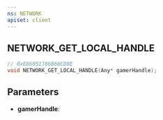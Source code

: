 ```yaml
---
ns: NETWORK
apiset: client
---
```

## NETWORK_GET_LOCAL_HANDLE

```c
// 0xE86051786B66CD8E
void NETWORK_GET_LOCAL_HANDLE(Any* gamerHandle);
```


## Parameters
* **gamerHandle**:



